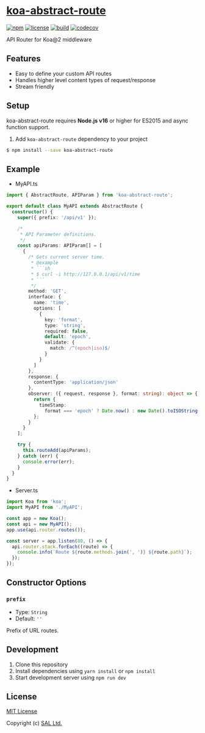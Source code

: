 # [koa-abstract-route](https://www.npmjs.com/package/koa-abstract-route)

[![npm](https://img.shields.io/npm/v/koa-abstract-route?logo=npm&color=blue)](https://www.npmjs.com/package/koa-abstract-route)
[![license](https://img.shields.io/npm/l/koa-abstract-route?color=blue)](./LICENSE)
[![build](https://img.shields.io/github/actions/workflow/status/sal-openlab/koa-abstract-route/ci.yml?logo=github)](https://github.com/sal-openlab/koa-abstract-route/actions?query=workflow%3Aci)
[![codecov](https://codecov.io/gh/sal-openlab/koa-abstract-route/graph/badge.svg?token=QKSZ9GSOP6)](https://codecov.io/gh/sal-openlab/koa-abstract-route)

API Router for Koa@2 middleware

## Features

- Easy to define your custom API routes
- Handles higher level content types of request/response
- Stream friendly

## Setup

koa-abstract-route requires **Node.js v16** or higher for ES2015 and async function support.

1. Add `koa-abstract-route` dependency to your project

```sh
$ npm install --save koa-abstract-route
```

## Example

- MyAPI.ts

````ts
import { AbstractRoute, APIParam } from 'koa-abstract-route';

export default class MyAPI extends AbstractRoute {
  constructor() {
    super({ prefix: '/api/v1' });

    /*
     * API Parameter definitions.
     */
    const apiParams: APIParam[] = [
      {
        /* Gets current server time.
         * @example
         * ```sh
         * $ curl -i http://127.0.0.1/api/v1/time
         * ```
         */
        method: 'GET',
        interface: {
          name: 'time',
          options: [
            {
              key: 'format',
              type: 'string',
              required: false,
              default: 'epoch',
              validate: {
                match: /^(epoch|iso)$/
              }
            }
          ]
        },
        response: {
          contentType: 'application/json'
        },
        observer: ({ request, response }, format: string): object => {
          return {
            timeStamp:
              format === 'epoch' ? Date.now() : new Date().toISOString()
          };
        }
      }
    ];

    try {
      this.routeAdd(apiParams);
    } catch (err) {
      console.error(err);
    }
  }
}
````

- Server.ts

```ts
import Koa from 'koa';
import MyAPI from './MyAPI';

const app = new Koa();
const api = new MyAPI();
app.use(api.router.routes());

const server = app.listen(80, () => {
  api.router.stack.forEach((route) => {
    console.info(`Route ${route.methods.join(', ')} ${route.path}`);
  });
});
```

## Constructor Options

### `prefix`

- Type: `String`
- Default: `''`

Prefix of URL routes.

## Development

1. Clone this repository
2. Install dependencies using `yarn install` or `npm install`
3. Start development server using `npm run dev`

## License

[MIT License](./LICENSE)

Copyright (c) [SAL Ltd.](https://sal.co.jp)
